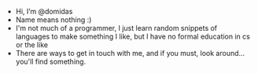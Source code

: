 - Hi, I’m @domidas
- Name means nothing :)
- I'm not much of a programmer, I just learn random snippets of languages to make something I like, but I have no formal education in cs or the like
- There are ways to get in touch with me, and if you must, look around... you'll find something.


<!---
f-poke/f-poke is a ✨ special ✨ repository because its `README.md` (this file) appears on your GitHub profile.
You can click the Preview link to take a look at your changes.
--->
